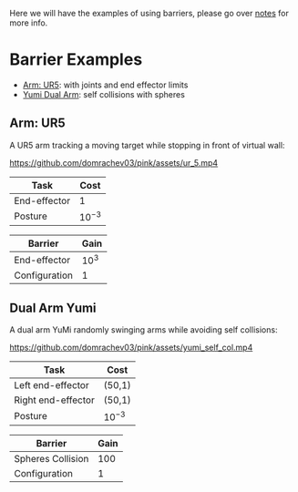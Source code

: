 Here we will have the examples of using barriers, please go over [notes](NOTES.md) for more info. 

# Barrier Examples


- [Arm: UR5](#arm-ur5): with joints and end effector limits
- [Yumi Dual Arm](#dual-arm-yumi): self collisions with spheres

## Arm: UR5

A UR5 arm tracking a moving target while stopping in front of virtual wall:


<!-- TODO: Put your video here -->
https://github.com/domrachev03/pink/assets/ur_5.mp4

| Task | Cost |
|------|------|
| End-effector | 1 |
| Posture | $10^{-3}$ |

| Barrier | Gain |
|------|------|
| End-effector | $10^{3}$ |
| Configuration | $1$ |


## Dual Arm Yumi

A dual arm YuMi randomly swinging arms while avoiding self collisions:

<!-- TODO: Put your video here -->
https://github.com/domrachev03/pink/assets/yumi_self_col.mp4

| Task | Cost |
|------|------|
| Left end-effector | (50,1) |
| Right end-effector | (50,1) |
| Posture | $10^{-3}$ |


| Barrier | Gain |
|------|------|
| Spheres Collision  | 100 |
| Configuration | $1$ |
